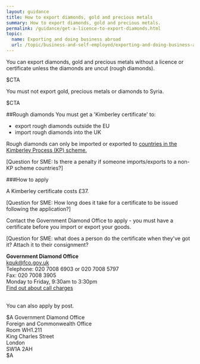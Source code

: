 ```yaml
---
layout: guidance
title: How to export diamonds, gold and precious metals
summary: How to export diamonds, gold and precious metals.
permalink: /guidance/get-a-licence-to-export-diamonds.html
topic:
  name: Exporting and doing business abroad
  url: /topic/business-and-self-employed/exporting-and-doing-business-abroad.html
---
```


You can export diamonds, gold and precious metals without a licence or certificate unless the diamonds are uncut (rough diamonds).

$CTA

You must not export gold, precious metals or diamonds to Syria.

$CTA  


##Rough diamonds
You must get a 'Kimberley certificate' to:

- export rough diamonds outside the EU
- import rough diamonds into the UK

Rough diamonds can only be imported or exported to [countries in the Kimberley Process (KP) scheme.](https://www.kimberleyprocess.com/en/kp-participants-and-observers)

[Question for SME: Is there a penalty if someone imports/exports to a non-KP scheme countries?]

###How to apply

A Kimberley certificate costs £37. 

[Question for SME: How long does it take for a certificate to be issued following the application?]

Contact the Government Diamond Office to apply - you must have a certificate before you import or export your goods.

[Question for SME: what does a person do the certificate when they've got it? Attach it to their consignment?


**Government Diamond Office**  
<kpuk@fco.gov.uk>  
Telephone: 020 7008 6903 or 020 7008 5797  
Fax: 020 7008 3905  
Monday to Friday, 9:30am to 3:30pm  
[Find out about call charges](/call-charges)  

<br>
You can also apply by post.

$A
Government Diamond Office  
Foreign and Commonwealth Office  
Room WH1.211  
King Charles Street  
London  
SW1A 2AH  
$A

